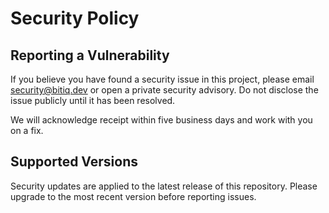 # Security Policy

## Reporting a Vulnerability

If you believe you have found a security issue in this project, please email security@bitiq.dev or open a private security advisory. Do not disclose the issue publicly until it has been resolved.

We will acknowledge receipt within five business days and work with you on a fix.

## Supported Versions

Security updates are applied to the latest release of this repository. Please upgrade to the most recent version before reporting issues.


